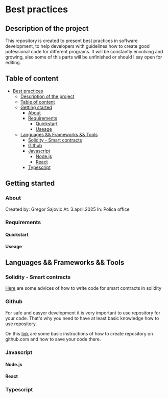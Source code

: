# Best practices 

## Description of the project

This repository is created to present best practices in software development, to help developers with guidelines how to create good pofessional code for different programs.
It will be constantly envolving and growing, also some of this parts will be unfinished or should I say open for editing.

## Table of content

- [Best practices](#best-practices)
  - [Description of the project](#description-of-the-project)
  - [Table of content](#table-of-content)
  - [Getting started](#getting-started)
    - [About](#about)
    - [Requirements](#requirements)
      - [Quickstart](#quickstart)
      - [Useage](#useage)
  - [Languages \&\& Frameworks \&\& Tools](#languages--frameworks--tools)
    - [Solidity - Smart contracts](#solidity---smart-contracts)
    - [Github](#github)
    - [Javascript](#javascript)
      - [Node.js](#nodejs)
      - [React](#react)
    - [Typescript](#typescript)


## Getting started

### About

Created by: Gregor Sajovic
At: 3.april.2025
In: Polica office

### Requirements

#### Quickstart

#### Useage 


## Languages && Frameworks && Tools

### Solidity - Smart contracts 

[Here](./Solidity/README.md) are some advices of how to write code for smart contracts in solidity

### Github

For safe and easyer development it is very important to use repository for your code. 
That's why you need to have at least basic knowledge how to use repository. 

On this [link](./Github/README.md) are some basic instructions of how to create repository on github.com and how to save your code there.

### Javascript

#### Node.js


#### React

### Typescript

